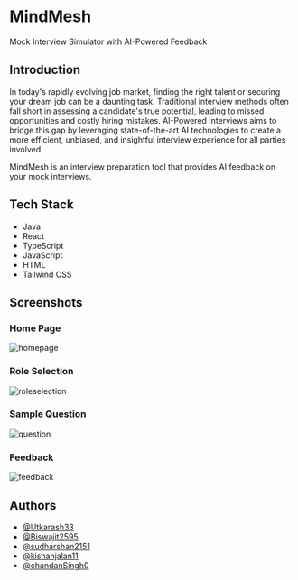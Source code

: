 
# MindMesh

Mock Interview Simulator with AI-Powered Feedback

## Introduction
In today's rapidly evolving job market, finding the right talent or securing your dream job can be a daunting task. Traditional interview methods often fall short in assessing a candidate's true potential, leading to missed opportunities and costly hiring mistakes. AI-Powered Interviews aims to bridge this gap by leveraging state-of-the-art AI technologies to create a more efficient, unbiased, and insightful interview experience for all parties involved.

MindMesh is an interview preparation tool that provides AI feedback on your mock interviews.

## Tech Stack
- Java
- React
- TypeScript
- JavaScript
- HTML
- Tailwind CSS

## Screenshots

### Home Page
![homepage](https://github.com/Utkarash33/MindMesh/assets/41429552/a1cde6d3-dbc7-4b3f-9b5e-631dcda5a4ca)
### Role Selection
![roleselection](https://github.com/Utkarash33/MindMesh/assets/41429552/9999fccb-cfb7-4987-9825-aa6560837412)
### Sample Question
![question](https://github.com/Utkarash33/MindMesh/assets/41429552/8e288148-3fb6-49f3-8c6b-530e68d6a41b)
### Feedback
![feedback](https://github.com/Utkarash33/MindMesh/assets/41429552/5a29245c-6c71-41ba-a65e-b88539d082f9)


## Authors

- [@Utkarash33](https://github.com/Utkarash33)
- [@Biswajit2595](https://github.com/Biswajit2595)
- [@sudharshan2151](https://github.com/sudharshan2151)
- [@kishanjalan11](https://github.com/kishanjalan11)
- [@chandanSingh0](https://github.com/chandanSingh0) 
